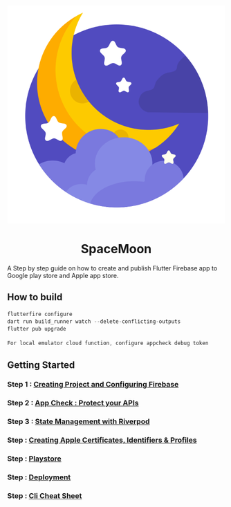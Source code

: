 <p align="center">
  <img src="./assets/images/SpaceMoon.svg" border-radius:300px;" />
</p>
<h1 align="center">SpaceMoon</h1>

A Step by step guide on how to create and publish Flutter Firebase app to Google play store and Apple app store.

## How to build

```dart
flutterfire configure
dart run build_runner watch --delete-conflicting-outputs
flutter pub upgrade

For local emulator cloud function, configure appcheck debug token
```

## Getting Started

### Step 1 : [Creating Project and Configuring Firebase](./docs/steps/Create.md)

### Step 2  : [App Check : Protect your APIs](./docs/steps/AppCheck.md)

### Step 3 : [State Management with Riverpod](./docs/steps/StateManagement.md)

### Step  : [Creating Apple Certificates, Identifiers & Profiles](./docs/steps/AppleAppStore.md)

### Step  : [Playstore](./docs/steps/GooglePlayStore.md)

### Step  : [Deployment](./docs/steps/Deployment.md)

### Step  : [Cli Cheat Sheet](./docs/steps/CliCheatSheet.md)
